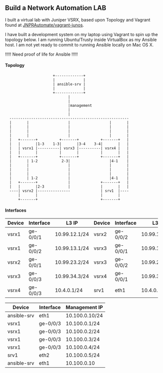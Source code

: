 ## Build a Network Automation LAB

I built a virtual lab with Juniper VSRX, based upon Topology and Vagrant found at [JNPRAutomate/vagrant-junos](https://github.com/JNPRAutomate/vagrant-junos).

I have built a development system on my laptop using Vagrant to spin up the topology below.  I am running Ubuntu/Trusty inside VirtualBox as my Ansible host.  I am not yet ready to commit to running Ansible locally on Mac OS X.

!!!!!
Need proof of life for Ansible
!!!!!

#### Topology
```
                      +-------------+
                      |             |
                      | ansible-srv |
                      |             |
                      +-------------+
                             |
                             |
                             |management 
                             |
                             |
  -------------------------------------------------------
  |       |                  |                  |       |
  |       |                  |                  |       |
  |       |                  |                  |       |
  |       |                  |                  |       |
  |   +-------+          +-------+          +-------+   |
  |   |       |1-3    1-3|       |3-4    3-4|       |   |
  |   | vsrx1 |----------| vsrx3 |----------| vsrx4 |   |
  |   |       |          |       |          |       |   |
  |   +-------+          +-------+          +-------+   |
  |       | 1-2           2-3|                  |4-1    |
  |       |                  |                  |       |
  |       |                  |                  |       |
  |       |                  |                  |       |
  |       | 1-2              |                  |4-1    |
  |   +-------+              |              +-------+   |
  |   |       |2-3           |              |       |   |
  ----| vsrx2 |---------------              | srv1  |---- 
      |       |                             |       |
      +-------+                             +-------+
```

#### Interfaces

Device | Interface | L3 IP | Device | Interface | L3 IP
---|---|---|---|---|---
vsrx1 | ge-0/0/1 | 10.99.12.1/24 | vsrx2 | ge-0/0/2 | 10.99.12.2/24
vsrx1 | ge-0/0/2 | 10.99.13.1/24 | vsrx3 | ge-0/0/1 | 10.99.13.3/24
vsrx2 | ge-0/0/1 | 10.99.23.2/24 | vsrx3 | ge-0/0/2 | 10.99.23.3/24
vsrx3 | ge-0/0/3 | 10.99.34.3/24 | vsrx4 | ge-0/0/1 | 10.99.34.4/24
vsrx4 | ge-0/0/3 | 10.4.0.1/24 | srv1 | eth1 | 10.4.0.2/24

Device | Interface | Management IP
---|---|---
ansible-srv | eth1 | 10.100.0.10/24
vsrx1 | ge-0/0/3 | 10.100.0.1/24
vsrx1 | ge-0/0/3 | 10.100.0.2/24
vsrx1 | ge-0/0/3 | 10.100.0.3/24
vsrx1 | ge-0/0/3 | 10.100.0.4/24
srv1 | eth2 | 10.100.0.5/24
ansible-srv | eth1 | 10.100.0.10
